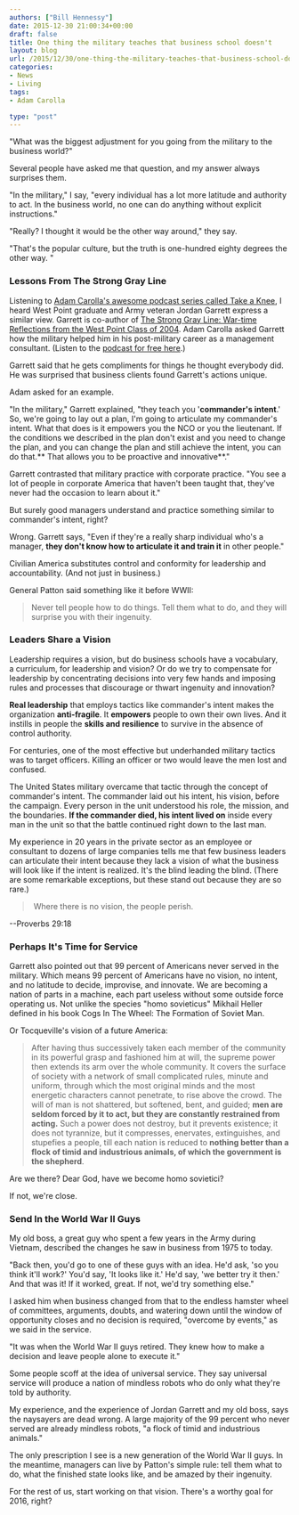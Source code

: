 ```yaml
---
authors: ["Bill Hennessy"]
date: 2015-12-30 21:00:34+00:00
draft: false
title: One thing the military teaches that business school doesn't
layout: blog
url: /2015/12/30/one-thing-the-military-teaches-that-business-school-doesnt/
categories:
- News
- Living
tags:
- Adam Carolla

type: "post"
---
```


"What was the biggest adjustment for you going from the military to the business world?"

Several people have asked me that question, and my answer always surprises them.

"In the military," I say, "every individual has a lot more latitude and authority to act. In the business world, no one can do anything without explicit instructions."

"Really? I thought it would be the other way around," they say.

"That's the popular culture, but the truth is one-hundred eighty degrees the other way. "



### Lessons From The Strong Gray Line



Listening to [Adam Carolla's awesome podcast series called Take a Knee](https://theadamcarollashow.libsyn.com/podcast/category/Self-Help), I heard West Point graduate and Army veteran Jordan Garrett express a similar view. Garrett is co-author of [The Strong Gray Line: War-time Reflections from the West Point Class of 2004](https://www.amazon.com/The-Strong-Gray-Line-Reflections/dp/1442249757). Adam Carolla asked Garrett how the military helped him in his post-military career as a management consultant. (Listen to the [podcast for free here](https://www.thestronggrayline.com/take-a-knee-podcast/).)

Garrett said that he gets compliments for things he thought everybody did. He was surprised that business clients found Garrett's actions unique.

Adam asked for an example.

"In the military," Garrett explained, "they teach you '**commander's intent**.' So, we're going to lay out a plan, I'm going to articulate my commander's intent. What that does is it empowers you the NCO or you the lieutenant. If the conditions we described in the plan don't exist and you need to change the plan, and you can change the plan and still achieve the intent, you can do that.** That allows you to be proactive and innovative**."

Garrett contrasted that military practice with corporate practice. "You see a lot of people in corporate America that haven't been taught that, they've never had the occasion to learn about it."

But surely good managers understand and practice something similar to commander's intent, right?

Wrong. Garrett says, "Even if they're a really sharp individual who's a manager, **they don't know how to articulate it and train it** in other people."

Civilian America substitutes control and conformity for leadership and accountability. (And not just in business.)

General Patton said something like it before WWII:



> Never tell people how to do things. Tell them what to do, and they will surprise you with their ingenuity.





### Leaders Share a Vision



Leadership requires a vision, but do business schools have a vocabulary, a curriculum, for leadership and vision? Or do we try to compensate for leadership by concentrating decisions into very few hands and imposing rules and processes that discourage or thwart ingenuity and innovation?

**Real leadership** that employs tactics like commander's intent makes the organization **anti-fragile**. It **empowers** people to own their own lives. And it instills in people the **skills and resilience** to survive in the absence of control authority.

For centuries, one of the most effective but underhanded military tactics was to target officers. Killing an officer or two would leave the men lost and confused.

The United States military overcame that tactic through the concept of commander's intent. The commander laid out his intent, his vision, before the campaign. Every person in the unit understood his role, the mission, and the boundaries. **If the commander died, his intent lived on** inside every man in the unit so that the battle continued right down to the last man.

My experience in 20 years in the private sector as an employee or consultant to dozens of large companies tells me that few business leaders can articulate their intent because they lack a vision of what the business will look like if the intent is realized. It's the blind leading the blind. (There are some remarkable exceptions, but these stand out because they are so rare.)



>  Where there is no vision, the people perish.

--Proverbs 29:18







### Perhaps It's Time for Service



Garrett also pointed out that 99 percent of Americans never served in the military. Which means 99 percent of Americans have no vision, no intent, and no latitude to decide, improvise, and innovate. We are becoming a nation of parts in a machine, each part useless without some outside force operating us. Not unlike the species "homo sovieticus" Mikhail Heller defined in his book Cogs In The Wheel: The Formation of Soviet Man.

Or Tocqueville's vision of a future America:



> After having thus successively taken each member of the community in its powerful grasp and fashioned him at will, the supreme power then extends its arm over the whole community. It covers the surface of society with a network of small complicated rules, minute and uniform, through which the most original minds and the most energetic characters cannot penetrate, to rise above the crowd. The will of man is not shattered, but softened, bent, and guided; **men are seldom forced by it to act, but they are constantly restrained from acting.** Such a power does not destroy, but it prevents existence; it does not tyrannize, but it compresses, enervates, extinguishes, and stupefies a people, till each nation is reduced to **nothing better than a flock of timid and industrious animals, of which the government is the shepherd**.



Are we there? Dear God, have we become homo sovietici?

If not, we're close.



### Send In the World War II Guys



My old boss, a great guy who spent a few years in the Army during Vietnam, described the changes he saw in business from 1975 to today.

"Back then, you'd go to one of these guys with an idea. He'd ask, 'so you think it'll work?' You'd say, 'It looks like it.' He'd say, 'we better try it then.' And that was it! If it worked, great. If not, we'd try something else."

I asked him when business changed from that to the endless hamster wheel of committees, arguments, doubts, and watering down until the window of opportunity closes and no decision is required, "overcome by events," as we said in the service.

"It was when the World War II guys retired. They knew how to make a decision and leave people alone to execute it."

Some people scoff at the idea of universal service. They say universal service will produce a nation of mindless robots who do only what they're told by authority.

My experience, and the experience of Jordan Garrett and my old boss, says the naysayers are dead wrong. A large majority of the 99 percent who never served are already mindless robots, "a flock of timid and industrious animals."

The only prescription I see is a new generation of the World War II guys. In the meantime, managers can live by Patton's simple rule: tell them what to do, what the finished state looks like, and be amazed by their ingenuity.

For the rest of us, start working on that vision. There's a worthy goal for 2016, right?
